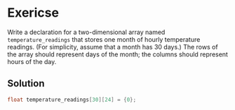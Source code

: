 # Exericse

Write a declaration for a two-dimensional array named `temperature_readings`
that stores one month of hourly temperature readings. (For simplicity, assume
that a month has 30 days.) The rows of the array should represent days of the
month; the columns should represent hours of the day.

## Solution

```c
float temperature_readings[30][24] = {0};
```
